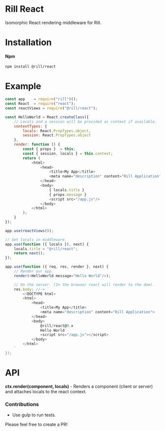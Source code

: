 # Rill React
Isomorphic React rendering middleware for Rill.

# Installation

#### Npm
```console
npm install @rill/react
```

# Example

```javascript
const app    = require("rill")();
const React  = require("react");
const reactViews = require("@rill/react");

const HelloWorld = React.createClass({
	// Locals and a session will be provided as context if available.
	contextTypes: {
		locals: React.PropTypes.object,
		session: React.PropTypes.object
	},
	render: function () {
		const { props }  = this;
		const { session, locals } = this.context;
		return (
			<html>
				<head>
					<title>My App</title>
					<meta name="description" content="Rill Application"/>
				</head>
				<body>
					{ locals.title }
					{ props.message }
					<script src="/app.js"/>
				</body>
			</html>
		);
	}
});

app.use(reactViews());

// Set locals in middleware.
app.use(function ({ locals }), next) {
	locals.title = "@rill/react";
	return next();	
});

app.use(function ({ req, res, render }, next) {
	// Render our app.
	render(<HelloWorld message="Hello World"/>);

	// On the server. (In the browser react will render to the dom).
	res.body; //-> `
		<!DOCTYPE html>
		<html>
			<head>
				<title>My App</title>
				<meta name="description" content="Rill Application">
			</head>
			<body>
				@rill/react@0.x
				Hello World
				<script src="/app.js"></script>
			</body>
		</html>
	`
});
```

# API

**ctx.render(component, locals)** - Renders a component (client or server) and attaches locals to the react context.


### Contributions

* Use gulp to run tests.

Please feel free to create a PR!
